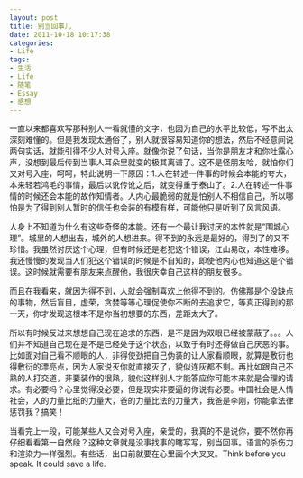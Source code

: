 ```yaml
---
layout: post
title: 别当回事儿
date: 2011-10-18 10:17:38
categories:
- Life
tags:
- 生活
- Life
- 随笔
- Essay
- 感想
---
```



一直以来都喜欢写那种别人一看就懂的文字，也因为自己的水平比较低，写不出太深刻难懂的。但是我发现太通俗了，别人就很容易知道你的想法，然后不经意间说两句实话，就能引得不少人对号入座。就像你说了句话，当你是朋友才和你吐露心声，没想到最后传到当事人耳朵里就变的极其离谱了。这不是怪朋友哈，就怕你们又对号入座，呵呵，特此说明一下原因：1.人在转述一件事的时候会本能的夸大，本来轻若鸿毛的事情，最后以讹传讹之后，就变得重于泰山了。2.人在转述一件事情的时候还会本能的故作知情者。人内心最脆弱的就是怕别人不相信自己，所以哪怕是为了得到别人暂时的信任也会装的有模有样，可能他只是听到了风言风语。


人身上不知道为什么有这些奇怪的本能。还有一个最让我讨厌的本性就是“围城心理”。城里的人想出去，城外的人想进来。得不到的永远是最好的，得到了的又不珍惜。我虽然讨厌这个心理，但有时候还是老犯这个错误，江山易改，本性难移。我还慢慢的发现当人们犯这个错误的时候是不自知的，即使他内心也知道这是个错误。这时候就需要有朋友来点醒他，我很庆幸自己这样的朋友很多。


而且在我看来，就因为得不到，人就会强制喜欢上他得不到的。仿佛那是个没缺点的事物，然后盲目，虚荣，贪婪等等心理促使你不断的去追求它，等真正得到的那一天，你才发现这根本不是你当初想要的东西，差距太大了。




所以有时候反过来想想自己现在追求的东西，是不是因为双眼已经被蒙蔽了。。。人们并不知道自己现在是不是已经处于这个状态，以致于有时还得做自己厌恶的事。比如面对自己看不顺眼的人，非得使劲把自己伪装的让人家看顺眼，就算是敷衍也得敷衍的漂亮点，因为人家说灭你就直接灭了，貌似连灰都不剩。再比如跟自己不熟的人打交道，非要装作的很熟，貌似这样别人才能答应你可能本来就是合理的请求。有必要吗？心里觉得没必要，但是现实非要逼的你说有必要。中国社会是人情社会，人的力量比纸的力量大，爸的力量比法的力量大，我爸是李刚，你能拿法律惩罚我？搞笑！


当看完上一段，可能某些人又会对号入座，亲爱的，我真的不是说你，要不然你再仔细看看第一自然段？这种文章就是没事找事的瞎写写，别当回事。语言的杀伤力和渲染力一样强烈。有些话，出口前就要在心里画个大叉叉。Think before you speak. It could save a life.




